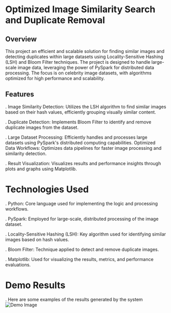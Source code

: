 # Optimized Image Similarity Search and Duplicate Removal
 ## Overview
 
This project an efficient and scalable solution for finding similar images and detecting duplicates within large datasets using Locality-Sensitive Hashing (LSH) and Bloom Filter techniques. The project is designed to handle large-scale image data, leveraging the power of PySpark for distributed data processing. The focus is on celebrity image datasets, with algorithms optimized for high performance and scalability.

## Features
. Image Similarity Detection: Utilizes the LSH algorithm to find similar images based on their hash values, efficiently grouping visually similar content.

. Duplicate Detection: Implements Bloom Filter to identify and remove duplicate images from the dataset.

. Large Dataset Processing: Efficiently handles and processes large datasets using PySpark's distributed computing capabilities.
Optimized Data Workflows: Optimizes data pipelines for faster image processing and similarity detection.

. Result Visualization: Visualizes results and performance insights through plots and graphs using Matplotlib.

# Technologies Used

. Python: Core language used for implementing the logic and processing workflows.

. PySpark: Employed for large-scale, distributed processing of the image dataset.

. Locality-Sensitive Hashing (LSH): Key algorithm used for identifying similar images based on hash values.

. Bloom Filter: Technique applied to detect and remove duplicate images.

. Matplotlib: Used for visualizing the results, metrics, and performance evaluations.

# Demo Results

. Here are some examples of the results generated by the system
![Demo Image](images/download_image.png)


